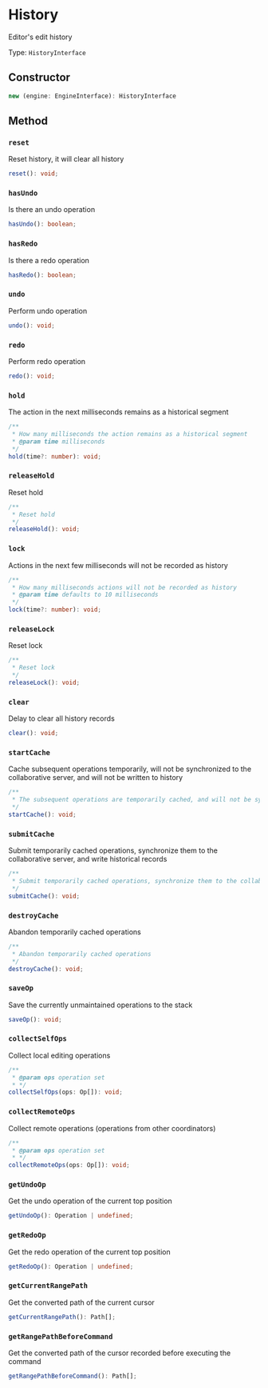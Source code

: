 # History

Editor's edit history

Type: `HistoryInterface`

## Constructor

```ts
new (engine: EngineInterface): HistoryInterface
```

## Method

### `reset`

Reset history, it will clear all history

```ts
reset(): void;
```

### `hasUndo`

Is there an undo operation

```ts
hasUndo(): boolean;
```

### `hasRedo`

Is there a redo operation

```ts
hasRedo(): boolean;
```

### `undo`

Perform undo operation

```ts
undo(): void;
```

### `redo`

Perform redo operation

```ts
redo(): void;
```

### `hold`

The action in the next milliseconds remains as a historical segment

```ts
/**
 * How many milliseconds the action remains as a historical segment
 * @param time milliseconds
 */
hold(time?: number): void;
```

### `releaseHold`

Reset hold

```ts
/**
 * Reset hold
 */
releaseHold(): void;
```

### `lock`

Actions in the next few milliseconds will not be recorded as history

```ts
/**
 * How many milliseconds actions will not be recorded as history
 * @param time defaults to 10 milliseconds
 */
lock(time?: number): void;
```

### `releaseLock`

Reset lock

```ts
/**
 * Reset lock
 */
releaseLock(): void;
```

### `clear`

Delay to clear all history records

```ts
clear(): void;
```

### `startCache`

Cache subsequent operations temporarily, will not be synchronized to the collaborative server, and will not be written to history

```ts
/**
 * The subsequent operations are temporarily cached, and will not be synchronized to the collaborative server, and history will not be written
 */
startCache(): void;
```

### `submitCache`

Submit temporarily cached operations, synchronize them to the collaborative server, and write historical records

```ts
/**
 * Submit temporarily cached operations, synchronize them to the collaborative server, and write historical records
 */
submitCache(): void;
```

### `destroyCache`

Abandon temporarily cached operations

```ts
/**
 * Abandon temporarily cached operations
 */
destroyCache(): void;
```

### `saveOp`

Save the currently unmaintained operations to the stack

```ts
saveOp(): void;
```

### `collectSelfOps`

Collect local editing operations

```ts
/**
 * @param ops operation set
 * */
collectSelfOps(ops: Op[]): void;
```

### `collectRemoteOps`

Collect remote operations (operations from other coordinators)

```ts
/**
 * @param ops operation set
 * */
collectRemoteOps(ops: Op[]): void;
```

### `getUndoOp`

Get the undo operation of the current top position

```ts
getUndoOp(): Operation | undefined;
```

### `getRedoOp`

Get the redo operation of the current top position

```ts
getRedoOp(): Operation | undefined;
```

### `getCurrentRangePath`

Get the converted path of the current cursor

```ts
getCurrentRangePath(): Path[];
```

### `getRangePathBeforeCommand`

Get the converted path of the cursor recorded before executing the command

```ts
getRangePathBeforeCommand(): Path[];
```
